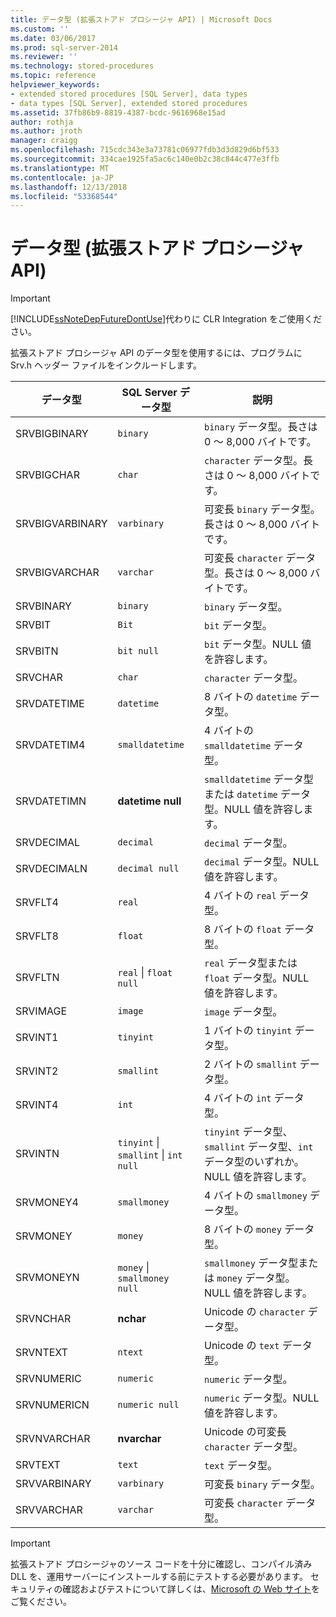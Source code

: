 ```yaml
---
title: データ型 (拡張ストアド プロシージャ API) | Microsoft Docs
ms.custom: ''
ms.date: 03/06/2017
ms.prod: sql-server-2014
ms.reviewer: ''
ms.technology: stored-procedures
ms.topic: reference
helpviewer_keywords:
- extended stored procedures [SQL Server], data types
- data types [SQL Server], extended stored procedures
ms.assetid: 37fb86b9-8819-4387-bcdc-9616968e15ad
author: rothja
ms.author: jroth
manager: craigg
ms.openlocfilehash: 715cdc343e3a73781c06977fdb3d3d829d6bf533
ms.sourcegitcommit: 334cae1925fa5ac6c140e0b2c38c844c477e3ffb
ms.translationtype: MT
ms.contentlocale: ja-JP
ms.lasthandoff: 12/13/2018
ms.locfileid: "53368544"
---
```

# <a name="data-types-extended-stored-procedure-api"></a>データ型 (拡張ストアド プロシージャ API)
    
> [!IMPORTANT]  
>  [!INCLUDE[ssNoteDepFutureDontUse](../../includes/ssnotedepfuturedontuse-md.md)]代わりに CLR Integration をご使用ください。  
  
 拡張ストアド プロシージャ API のデータ型を使用するには、プログラムに Srv.h ヘッダー ファイルをインクルードします。  
  
|データ型|SQL Server データ型|説明|  
|---------------|--------------------------|-----------------|  
|SRVBIGBINARY|`binary`|`binary` データ型。長さは 0 ～ 8,000 バイトです。|  
|SRVBIGCHAR|`char`|`character` データ型。長さは 0 ～ 8,000 バイトです。|  
|SRVBIGVARBINARY|`varbinary`|可変長 `binary` データ型。長さは 0 ～ 8,000 バイトです。|  
|SRVBIGVARCHAR|`varchar`|可変長 `character` データ型。長さは 0 ～ 8,000 バイトです。|  
|SRVBINARY|`binary`|`binary` データ型。|  
|SRVBIT|`Bit`|`bit` データ型。|  
|SRVBITN|`bit null`|`bit` データ型。NULL 値を許容します。|  
|SRVCHAR|`char`|`character` データ型。|  
|SRVDATETIME|`datetime`|8 バイトの `datetime` データ型。|  
|SRVDATETIM4|`smalldatetime`|4 バイトの `smalldatetime` データ型。|  
|SRVDATETIMN|**datetime null**|`smalldatetime` データ型または `datetime` データ型。NULL 値を許容します。|  
|SRVDECIMAL|`decimal`|`decimal` データ型。|  
|SRVDECIMALN|`decimal null`|`decimal` データ型。NULL 値を許容します。|  
|SRVFLT4|`real`|4 バイトの `real` データ型。|  
|SRVFLT8|`float`|8 バイトの `float` データ型。|  
|SRVFLTN|`real` &#124; `float null`|`real` データ型または `float` データ型。NULL 値を許容します。|  
|SRVIMAGE|`image`|`image` データ型。|  
|SRVINT1|`tinyint`|1 バイトの `tinyint` データ型。|  
|SRVINT2|`smallint`|2 バイトの `smallint` データ型。|  
|SRVINT4|`int`|4 バイトの `int` データ型。|  
|SRVINTN|`tinyint` &#124; `smallint` &#124; `int null`|`tinyint` データ型、`smallint` データ型、`int` データ型のいずれか。NULL 値を許容します。|  
|SRVMONEY4|`smallmoney`|4 バイトの `smallmoney` データ型。|  
|SRVMONEY|`money`|8 バイトの `money` データ型。|  
|SRVMONEYN|`money` &#124; `smallmoney null`|`smallmoney` データ型または `money` データ型。NULL 値を許容します。|  
|SRVNCHAR|**nchar**|Unicode の `character` データ型。|  
|SRVNTEXT|`ntext`|Unicode の `text` データ型。|  
|SRVNUMERIC|`numeric`|`numeric` データ型。|  
|SRVNUMERICN|`numeric null`|`numeric` データ型。NULL 値を許容します。|  
|SRVNVARCHAR|**nvarchar**|Unicode の可変長 `character` データ型。|  
|SRVTEXT|`text`|`text` データ型。|  
|SRVVARBINARY|`varbinary`|可変長 `binary` データ型。|  
|SRVVARCHAR|`varchar`|可変長 `character` データ型。|  
  
> [!IMPORTANT]  
>  拡張ストアド プロシージャのソース コードを十分に確認し、コンパイル済み DLL を、運用サーバーにインストールする前にテストする必要があります。 セキュリティの確認およびテストについて詳しくは、[Microsoft の Web サイト](https://go.microsoft.com/fwlink/?LinkID=54761&amp;clcid=0x409https://msdn.microsoft.com/security/)をご覧ください。  
  
  
